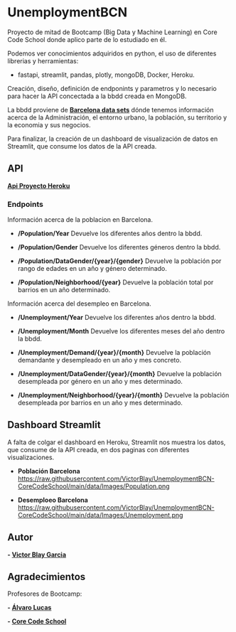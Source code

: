 # UnemploymentBCN

Proyecto de mitad de Bootcamp (Big Data y Machine Learning) en Core Code School donde aplico parte de lo estudiado en él.

Podemos ver conocimientos adquiridos en python, el uso de diferentes librerias y herramientas:
- fastapi, streamlit, pandas, plotly, mongoDB, Docker, Heroku.

Creación, diseño, definición de endponints y parametros y lo necesario para hacer la API concectada a la bbdd creada en MongoDB.

La bbdd proviene de **[Barcelona data sets](https://www.kaggle.com/xvivancos/barcelona-data-sets)** dónde tenemos información acerca de la Administración, el entorno urbano, la población, su territorio y la economia y sus negocios. 

Para finalizar, la creación de un dashboard de visualización de datos en Streamlit, que consume los datos de la API creada.

## API

**[Api Proyecto Heroku](https://api-test-bcn.herokuapp.com/)**

### Endpoints
Información acerca de la poblacion en Barcelona.

- **/Population/Year**
Devuelve los diferentes años dentro la bbdd.

- **/Population/Gender**
Devuelve los diferentes géneros dentro la bbdd.

- **/Population/DataGender/{year}/{gender}**
Devuelve la población por rango de edades en un año y género determinado.

- **/Population/Neighborhood/{year}**
Devuelve la población total por barrios en un año determinado.

Información acerca del desempleo en Barcelona.

- **/Unemployment/Year**
Devuelve los diferentes años dentro la bbdd.

- **/Unemployment/Month**
Devuelve los diferentes meses del año dentro la bbdd.

- **/Unemployment/Demand/{year}/{month}**
Devuelve la población demandante y desempleado en un año y mes concreto.

- **/Unemployment/DataGender/{year}/{month}**
Devuelve la población desempleada por género en un año y mes determinado.

- **/Unemployment/Neighborhood/{year}/{month}**
Devuelve la población desempleada por barrios en un año y mes determinado.


## Dashboard Streamlit

A falta de colgar el dashboard en Heroku, Streamlit nos muestra los datos, que consume de la API creada, en dos paginas con diferentes visualizaciones.

- **Población Barcelona**
https://raw.githubusercontent.com/VictorBlay/UnemploymentBCN-CoreCodeSchool/main/data/Images/Population.png

- **Desemploeo Barcelona**
https://raw.githubusercontent.com/VictorBlay/UnemploymentBCN-CoreCodeSchool/main/data/Images/Unemployment.png


## Autor

**- [Victor Blay Garcia](https://github.com/VictorBlay)**

## Agradecimientos

Profesores de Bootcamp:

**- [Álvaro Lucas](https://github.com/Alvaro-Lucas)**

**- [Core Code School](https://github.com/core-school/bdmlpt0122)**







